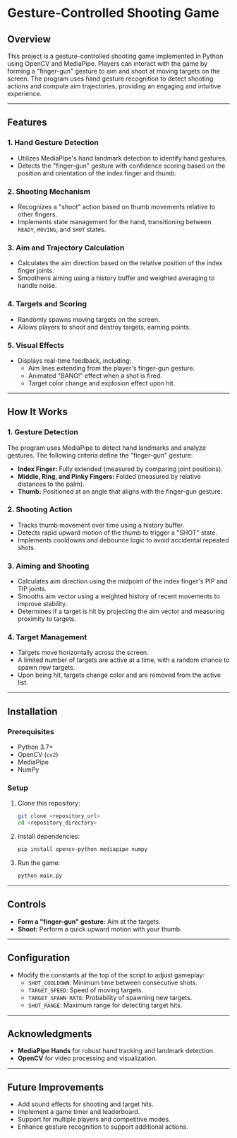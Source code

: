 # Gesture-Controlled Shooting Game

## Overview
This project is a gesture-controlled shooting game implemented in Python using OpenCV and MediaPipe. Players can interact with the game by forming a "finger-gun" gesture to aim and shoot at moving targets on the screen. The program uses hand gesture recognition to detect shooting actions and compute aim trajectories, providing an engaging and intuitive experience.

---

## Features

### 1. **Hand Gesture Detection**
- Utilizes MediaPipe's hand landmark detection to identify hand gestures.
- Detects the "finger-gun" gesture with confidence scoring based on the position and orientation of the index finger and thumb.

### 2. **Shooting Mechanism**
- Recognizes a "shoot" action based on thumb movements relative to other fingers.
- Implements state management for the hand, transitioning between `READY`, `MOVING`, and `SHOT` states.

### 3. **Aim and Trajectory Calculation**
- Calculates the aim direction based on the relative position of the index finger joints.
- Smoothens aiming using a history buffer and weighted averaging to handle noise.

### 4. **Targets and Scoring**
- Randomly spawns moving targets on the screen.
- Allows players to shoot and destroy targets, earning points.

### 5. **Visual Effects**
- Displays real-time feedback, including:
  - Aim lines extending from the player's finger-gun gesture.
  - Animated "BANG!" effect when a shot is fired.
  - Target color change and explosion effect upon hit.

---

## How It Works

### 1. **Gesture Detection**
The program uses MediaPipe to detect hand landmarks and analyze gestures. The following criteria define the "finger-gun" gesture:
- **Index Finger:** Fully extended (measured by comparing joint positions).
- **Middle, Ring, and Pinky Fingers:** Folded (measured by relative distances to the palm).
- **Thumb:** Positioned at an angle that aligns with the finger-gun gesture.

### 2. **Shooting Action**
- Tracks thumb movement over time using a history buffer.
- Detects rapid upward motion of the thumb to trigger a "SHOT" state.
- Implements cooldowns and debounce logic to avoid accidental repeated shots.

### 3. **Aiming and Shooting**
- Calculates aim direction using the midpoint of the index finger's PIP and TIP joints.
- Smooths aim vector using a weighted history of recent movements to improve stability.
- Determines if a target is hit by projecting the aim vector and measuring proximity to targets.

### 4. **Target Management**
- Targets move horizontally across the screen.
- A limited number of targets are active at a time, with a random chance to spawn new targets.
- Upon being hit, targets change color and are removed from the active list.

---

## Installation

### Prerequisites
- Python 3.7+
- OpenCV (`cv2`)
- MediaPipe
- NumPy

### Setup
1. Clone this repository:
   ```bash
   git clone <repository_url>
   cd <repository_directory>
   ```
2. Install dependencies:
   ```bash
   pip install opencv-python mediapipe numpy
   ```
3. Run the game:
   ```bash
   python main.py
   ```

---

## Controls
- **Form a "finger-gun" gesture:** Aim at the targets.
- **Shoot:** Perform a quick upward motion with your thumb.

---

## Configuration
- Modify the constants at the top of the script to adjust gameplay:
  - `SHOT_COOLDOWN`: Minimum time between consecutive shots.
  - `TARGET_SPEED`: Speed of moving targets.
  - `TARGET_SPAWN_RATE`: Probability of spawning new targets.
  - `SHOT_RANGE`: Maximum range for detecting target hits.

---

## Acknowledgments
- **MediaPipe Hands** for robust hand tracking and landmark detection.
- **OpenCV** for video processing and visualization.

---

## Future Improvements
- Add sound effects for shooting and target hits.
- Implement a game timer and leaderboard.
- Support for multiple players and competitive modes.
- Enhance gesture recognition to support additional actions.

